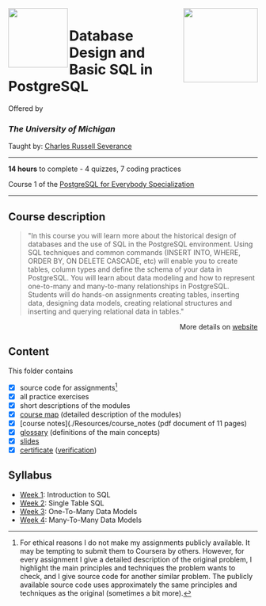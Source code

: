 <a href="https://www.coursera.org/learn/database-design-postgresql">
  <img src="/img/Database_Design_and_Basic_SQL_in_PostgreSQL_logo.avif" width="150" align="right">
</a>

<img src="https://brand.umich.edu/assets/brand/style-guide/logo-guidelines/U-M_Logo-Hex.png" width="120" height="120" align="left">

# Database Design and Basic SQL in PostgreSQL

Offered by 
### *The University of Michigan*

Taught by: [Charles Russell Severance](https://www.coursera.org/instructor/drchuck)

---

**14 hours** to complete - 4 quizzes, 7 coding practices

Course 1 of the [PostgreSQL for Everybody Specialization](../) 

---

## Course description

>"In this course you will learn more about the historical design of databases and the use of SQL in the PostgreSQL environment. Using SQL techniques and common commands (INSERT INTO, WHERE, ORDER BY, ON DELETE CASCADE, etc) will enable you to create tables, column types and define the schema of your data in PostgreSQL.    You will learn about data modeling and how to represent one-to-many and many-to-many relationships in PostgreSQL.   Students will do hands-on assignments creating tables, inserting data, designing data models, creating relational structures and inserting and querying relational data in tables."

<p align="right">More details on <a href="https://www.coursera.org/learn/database-design-postgresql">website</a></p>

## Content
This folder contains 
- [x] source code for assignments[^1]
- [x] all practice exercises
- [x] short descriptions of the modules 
- [x] [course map](./Resources/course_map) (detailed description of the modules)
- [x] [course notes](./Resources/course_notes (pdf document of 11 pages)
- [x] [glossary](./Resources/glossary) (definitions of the main concepts)
- [x] [slides](./Slides) 
- [x] [certificate](./Certificate/certificate.pdf) ([verification](certificate_link))

## Syllabus
- [Week 1](./Week%201): Introduction to SQL
- [Week 2](./Week%202): Single Table SQL
- [Week 3](./Week%203): One-To-Many Data Models
- [Week 4](./Week%204): Many-To-Many Data Models

[^1]: For ethical reasons I do not make my assignments publicly available. It may be tempting to submit them to Coursera by others. However, for every assignment I give a detailed description of the original problem, I highlight the main principles and techniques the problem wants to check, and I give source code for another similar problem. The publicly available source code uses approximately the same principles and techniques as the original (sometimes a bit more). 
